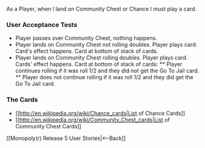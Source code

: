As a Player, when I land on Community Chest or Chance I must play a card.

### User Acceptance Tests
* Player passes over Community Chest, nothing happens.
* Player lands on Community Chest not rolling doubles. Player plays card. Card's effect happens. Card at bottom of stack of cards.
* Player lands on Community Chest rolling doubles. Player plays card. Cards' effect happens. Card at bottom of stack of cards:
** Player continues rolling if it was roll 1/2 and they did not get the Go To Jail card.
** Player does not continue rolling if it was roll 1/2 and they did get the Go To Jail card.

### The Cards
* [[http://en.wikipedia.org/wiki/Chance_cards|List of Chance Cards]]
* [[http://en.wikipedia.org/wiki/Community_Chest_cards|List of Community Chest Cards]]

[[Monopoly(r) Release 5 User Stories|<--Back]]